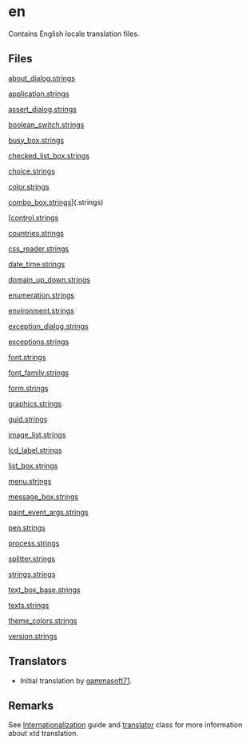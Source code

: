 # en

Contains English locale translation files.

## Files

[about_dialog.strings](about_dialog.strings)

[application.strings](application.strings)

[assert_dialog.strings](assert_dialog.strings)

[boolean_switch.strings](boolean_switch.strings)

[busy_box.strings](busy_box.strings)

[checked_list_box.strings](checked_list_box.strings)

[choice.strings](choice.strings)

[color.strings](color.strings)

[combo_box.strings](combo_box.strings)](.strings)

[[control.strings](control.strings)

[countries.strings](countries.strings)

[css_reader.strings](css_reader.strings)

[date_time.strings](date_time.strings)

[domain_up_down.strings](domain_up_down.strings)

[enumeration.strings](enumeration.strings)

[environment.strings](environment.strings)

[exception_dialog.strings](exception_dialog.strings)

[exceptions.strings](exceptions.strings)

[font.strings](font.strings)

[font_family.strings](font_family.strings)

[form.strings](form.strings)

[graphics.strings](graphics.strings)

[guid.strings](guid.strings)

[image_list.strings](image_list.strings)

[lcd_label.strings](lcd_label.strings)

[list_box.strings](list_box.strings)

[menu.strings](menu.strings)

[message_box.strings](message_box.strings)

[paint_event_args.strings](paint_event_args.strings)

[pen.strings](pen.strings)

[process.strings](process.strings)

[splitter.strings](splitter.strings)

[strings.strings](strings.strings)

[text_box_base.strings](text_box_base.strings)

[texts.strings](texts.strings)

[theme_colors.strings](theme_colors.strings)

[version.strings](version.strings)

## Translators

* Initial translation by [gammasoft71](https://gammasoft71.wixsite.com/gammasoft).

## Remarks

See [Internationalization](https://gammasoft71.github.io/xtd/docs/documentation/Guides/xtd.core/internationalization) guide and [translator](https://gammasoft71.github.io/xtd/reference_guides/latest/classxtd_1_1translator.html) class for more information about xtd translation.

